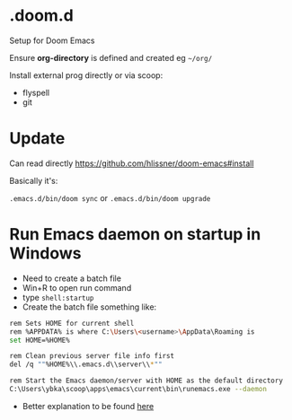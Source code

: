 # .doom.d
Setup for Doom Emacs

Ensure **org-directory** is defined and created eg `~/org/`

Install external prog directly or via scoop:
- flyspell
- git


# Update
Can read directly https://github.com/hlissner/doom-emacs#install

Basically it's:

`.emacs.d/bin/doom sync` or
`.emacs.d/bin/doom upgrade`

# Run Emacs daemon on startup in Windows
- Need to create a batch file
- Win+R to open run command
- type `shell:startup`
- Create the batch file something like:

``` sh
rem Sets HOME for current shell
rem %APPDATA% is where C:\Users\<username>\AppData\Roaming is
set HOME=%HOME%

rem Clean previous server file info first
del /q ""%HOME%\\.emacs.d\\server\\*""

rem Start the Emacs daemon/server with HOME as the default directory
C:\Users\ybka\scoop\apps\emacs\current\bin\runemacs.exe --daemon
```

- Better explanation to be found [here](https://emacs.stackexchange.com/a/69793/10811 "StackExchange")
